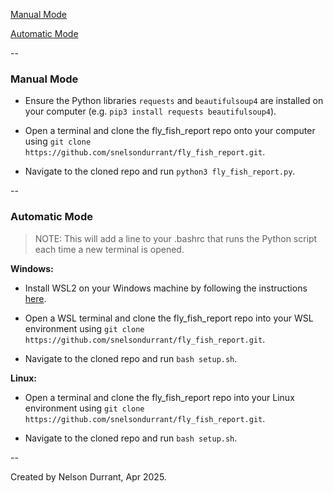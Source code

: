 [Manual Mode](https://github.com/snelsondurrant/fly_fish_report?tab=readme-ov-file#manual-mode)

[Automatic Mode](https://github.com/snelsondurrant/fly_fish_report?tab=readme-ov-file#automatic-mode)

-- 

### Manual Mode

- Ensure the Python libraries `requests` and `beautifulsoup4` are installed on your computer (e.g. `pip3 install requests beautifulsoup4`).

- Open a terminal and clone the fly_fish_report repo onto your computer using `git clone https://github.com/snelsondurrant/fly_fish_report.git`.

- Navigate to the cloned repo and run `python3 fly_fish_report.py`.

-- 

### Automatic Mode

> NOTE: This will add a line to your .bashrc that runs the Python script each time a new terminal is opened.

**Windows:**

- Install WSL2 on your Windows machine by following the instructions [here](https://docs.microsoft.com/en-us/windows/wsl/install).

- Open a WSL terminal and clone the fly_fish_report repo into your WSL environment using `git clone https://github.com/snelsondurrant/fly_fish_report.git`.

- Navigate to the cloned repo and run `bash setup.sh`.

**Linux:**

- Open a terminal and clone the fly_fish_report repo into your Linux environment using `git clone https://github.com/snelsondurrant/fly_fish_report.git`.

- Navigate to the cloned repo and run `bash setup.sh`.

--

Created by Nelson Durrant, Apr 2025.
